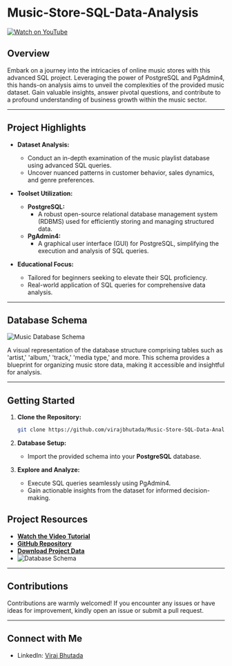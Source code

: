 # Music-Store-SQL-Data-Analysis

[![Watch on YouTube](https://img.shields.io/badge/Watch%20on%20YouTube-%23FF0000?logo=youtube)](https://youtu.be/yqEzHWVEIvk)

## Overview

Embark on a journey into the intricacies of online music stores with this advanced SQL project. Leveraging the power of PostgreSQL and PgAdmin4, this hands-on analysis aims to unveil the complexities of the provided music dataset. Gain valuable insights, answer pivotal questions, and contribute to a profound understanding of business growth within the music sector.

---

## Project Highlights

- **Dataset Analysis:**
  - Conduct an in-depth examination of the music playlist database using advanced SQL queries.
  - Uncover nuanced patterns in customer behavior, sales dynamics, and genre preferences.

- **Toolset Utilization:**
  - **PostgreSQL:**
    - A robust open-source relational database management system (RDBMS) used for efficiently storing and managing structured data.
  - **PgAdmin4:**
    - A graphical user interface (GUI) for PostgreSQL, simplifying the execution and analysis of SQL queries.

- **Educational Focus:**
  - Tailored for beginners seeking to elevate their SQL proficiency.
  - Real-world application of SQL queries for comprehensive data analysis.

---


## Database Schema

![Music Database Schema](https://github.com/virajbhutada/Music-Store-SQL-Data-Analysis/assets/143819712/df1b76ec-bbfa-4e3a-ab7c-2c86e69a3681)

A visual representation of the database structure comprising tables such as 'artist,' 'album,' 'track,' 'media type,' and more. This schema provides a blueprint for organizing music store data, making it accessible and insightful for analysis.

---

## Getting Started

1. **Clone the Repository:**
   ```bash
   git clone https://github.com/virajbhutada/Music-Store-SQL-Data-Analysis.git
   ```

2. **Database Setup:**
   - Import the provided schema into your **PostgreSQL** database.

3. **Explore and Analyze:**
   - Execute SQL queries seamlessly using PgAdmin4.
   - Gain actionable insights from the dataset for informed decision-making.

## Project Resources

- [**Watch the Video Tutorial**](https://youtu.be/yqEzHWVEIvk)
- [**GitHub Repository**](https://github.com/virajbhutada/Music-Store-SQL-Data-Analysis)
- [**Download Project Data**](https://github.com/virajbhutada/Music-Store-SQL-Data-Analysis/tree/main/data)
- ![**Database Schema**](https://github.com/virajbhutada/Music-Store-SQL-Data-Analysis/assets/143819712/df1b76ec-bbfa-4e3a-ab7c-2c86e69a3681)

---

## Contributions

Contributions are warmly welcomed! If you encounter any issues or have ideas for improvement, kindly open an issue or submit a pull request.

---

## Connect with Me

- LinkedIn: [Viraj Bhutada](https://www.linkedin.com/in/virajnbhutada24/)
